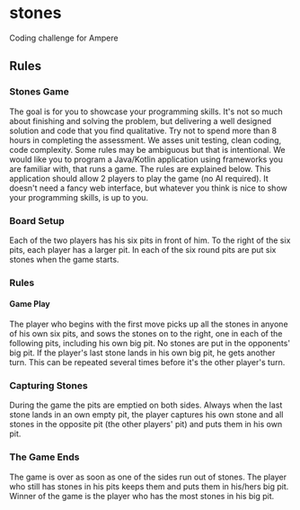 # stones

Coding challenge for Ampere

## Rules

### Stones Game
The goal is for you to showcase your programming skills. It's not so much about finishing and solving the
problem, but delivering a well designed solution and code that you find qualitative. Try not to spend more
than 8 hours in completing the assessment. We asses unit testing, clean coding, code complexity. Some
rules may be ambiguous but that is intentional.
We would like you to program a Java/Kotlin application using frameworks you are familiar with, that runs a
game. The rules are explained below.
This application should allow 2 players to play the game (no AI required). It doesn't need a fancy web
interface, but whatever you think is nice to show your programming skills, is up to you.

### Board Setup
Each of the two players has his six pits in front of him. To the right of the six pits, each player has a larger
pit. In each of the six round pits are put six stones when the game starts.
### Rules
#### Game Play
The player who begins with the first move picks up all the stones in anyone of his own six pits, and sows the
stones on to the right, one in each of the following pits, including his own big pit. No stones are put in the
opponents' big pit. If the player's last stone lands in his own big pit, he gets another turn. This can be
repeated several times before it's the other player's turn.
### Capturing Stones
During the game the pits are emptied on both sides. Always when the last stone lands in an own empty pit,
the player captures his own stone and all stones in the opposite pit (the other players' pit) and puts them in
his own pit.

### The Game Ends
The game is over as soon as one of the sides run out of stones. The player who still has stones in his pits
keeps them and puts them in his/hers big pit. Winner of the game is the player who has the most stones in
his big pit.
